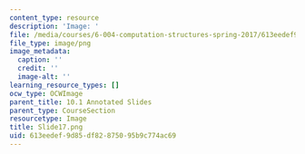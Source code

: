 ```yaml
---
content_type: resource
description: 'Image: '
file: /media/courses/6-004-computation-structures-spring-2017/613eedef9d85df82875095b9c774ac69_Slide17.png
file_type: image/png
image_metadata:
  caption: ''
  credit: ''
  image-alt: ''
learning_resource_types: []
ocw_type: OCWImage
parent_title: 10.1 Annotated Slides
parent_type: CourseSection
resourcetype: Image
title: Slide17.png
uid: 613eedef-9d85-df82-8750-95b9c774ac69
---
```

